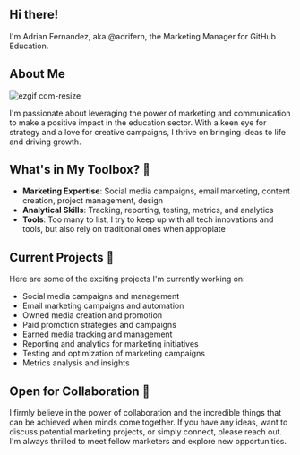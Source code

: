 ## Hi there!
I'm Adrian Fernandez, aka @adrifern, the Marketing Manager for GitHub Education.

## About Me
![ezgif com-resize](https://github.com/AdriFern/adrifern/assets/107892368/9cd54220-1e9a-4686-ac89-c560d03dbbb3)

I'm passionate about leveraging the power of marketing and communication to make a positive impact in the education sector. With a keen eye for strategy and a love for creative campaigns, I thrive on bringing ideas to life and driving growth.

## What's in My Toolbox? 🧰

- **Marketing Expertise**: Social media campaigns, email marketing, content creation, project management, design
- **Analytical Skills**: Tracking, reporting, testing, metrics, and analytics
- **Tools**: Too many to list, I try to keep up with all tech innovations and tools, but also rely on traditional ones when appropiate

## Current Projects 🚀

Here are some of the exciting projects I'm currently working on:

- Social media campaigns and management
- Email marketing campaigns and automation
- Owned media creation and promotion
- Paid promotion strategies and campaigns
- Earned media tracking and management
- Reporting and analytics for marketing initiatives
- Testing and optimization of marketing campaigns
- Metrics analysis and insights

## Open for Collaboration 🤝

I firmly believe in the power of collaboration and the incredible things that can be achieved when minds come together. If you have any ideas, want to discuss potential marketing projects, or simply connect, please reach out. I'm always thrilled to meet fellow marketers and explore new opportunities.
